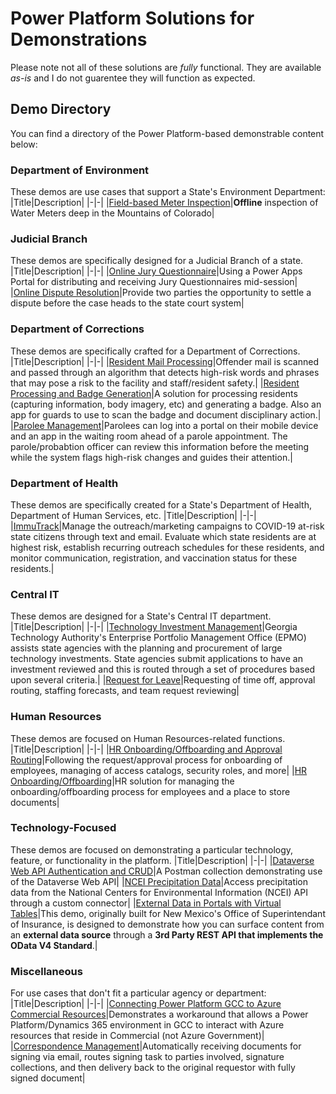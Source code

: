 # Power Platform Solutions for Demonstrations
Please note not all of these solutions are *fully* functional. They are available *as-is* and I do not guarentee they will function as expected.

## Demo Directory
You can find a directory of the Power Platform-based demonstrable content below:

### Department of Environment
These demos are use cases that support a State's Environment Department:
|Title|Description|
|-|-|
|[Field-based Meter Inspection](./Field-Meter-Inspection/)|**Offline** inspection of Water Meters deep in the Mountains of Colorado|

### Judicial Branch
These demos are specifically designed for a Judicial Branch of a state.
|Title|Description|
|-|-|
|[Online Jury Questionnaire](./Jury-Questionnaire/)|Using a Power Apps Portal for distributing and receiving Jury Questionnaires mid-session|
|[Online Dispute Resolution](./Online-Dispute-Resolution/)|Provide two parties the opportunity to settle a dispute before the case heads to the state court system|

### Department of Corrections
These demos are specifically crafted for a Department of Corrections.
|Title|Description|
|-|-|
|[Resident Mail Processing](./Offender-Mail-Processing/)|Offender mail is scanned and passed through an algorithm that detects high-risk words and phrases that may pose a risk to the facility and staff/resident safety.|
|[Resident Processing and Badge Generation](./Offender-Mail-Processing/)|A solution for processing residents (capturing information, body imagery, etc) and generating a badge. Also an app for guards to use to scan the badge and document disciplinary action.|
|[Parolee Management](./DOC-Parole-Check-In/)|Parolees can log into a portal on their mobile device and an app in the waiting room ahead of a parole appointment. The parole/probabtion officer can review this information before the meeting while the system flags high-risk changes and guides their attention.|

### Department of Health
These demos are specifically created for a State's Department of Health, Department of Human Services, etc.
|Title|Description|
|-|-|
|[ImmuTrack](./ImmuTrack/)|Manage the outreach/marketing campaigns to COVID-19 at-risk state citizens through text and email. Evaluate which state residents are at highest risk, establish recurring outreach schedules for these residents, and monitor communication, registration, and vaccination status for these residents.|

### Central IT
These demos are designed for a State's Central IT department.
|Title|Description|
|-|-|
|[Technology Investment Management](./Technology-Investment-Management/)|Georgia Technology Authority's Enterprise Portfolio Management Office (EPMO) assists state agencies with the planning and procurement of large technology investments. State agencies submit applications to have an investment reviewed and this is routed through a set of procedures based upon several criteria.|
|[Request for Leave](./Request-For-Leave/)|Requesting of time off, approval routing, staffing forecasts, and team request reviewing|

### Human Resources
These demos are focused on Human Resources-related functions.
|Title|Description|
|-|-|
|[HR Onboarding/Offboarding and Approval Routing](./onboarding-offboarding-approval/)|Following the request/approval process for onboarding of employees, managing of access catalogs, security roles, and more|
|[HR Onboarding/Offboarding](./HR-Onboarding-Offboarding/)|HR solution for managing the onboarding/offboarding process for employees and a place to store documents|

### Technology-Focused
These demos are focused on demonstrating a particular technology, feature, or functionality in the platform.
|Title|Description|
|-|-|
|[Dataverse Web API Authentication and CRUD](./Dataverse-API/)|A Postman collection demonstrating use of the Dataverse Web API|
|[NCEI Precipitation Data](./NCEI-Precipitation/)|Access precipitation data from the National Centers for Environmental Information (NCEI) API through a custom connector|
|[External Data in Portals with Virtual Tables](./Virtual-Tables-Demo/)|This demo, originally built for New Mexico's Office of Superintendant of Insurance, is designed to demonstrate how you can surface content from an **external data source** through a **3rd Party REST API that implements the OData V4 Standard**.|

### Miscellaneous
For use cases that don't fit a particular agency or department:
|Title|Description|
|-|-|
|[Connecting Power Platform GCC to Azure Commercial Resources](./GCC-to-Commercial/)|Demonstrates a workaround that allows a Power Platform/Dynamics 365 environment in GCC to interact with Azure resources that reside in Commercial (not Azure Government)|
|[Correspondence Management](./Correspondence-Management/)|Automatically receiving documents for signing via email, routes signing task to parties involved, signature collections, and then delivery back to the original requestor with fully signed document|

